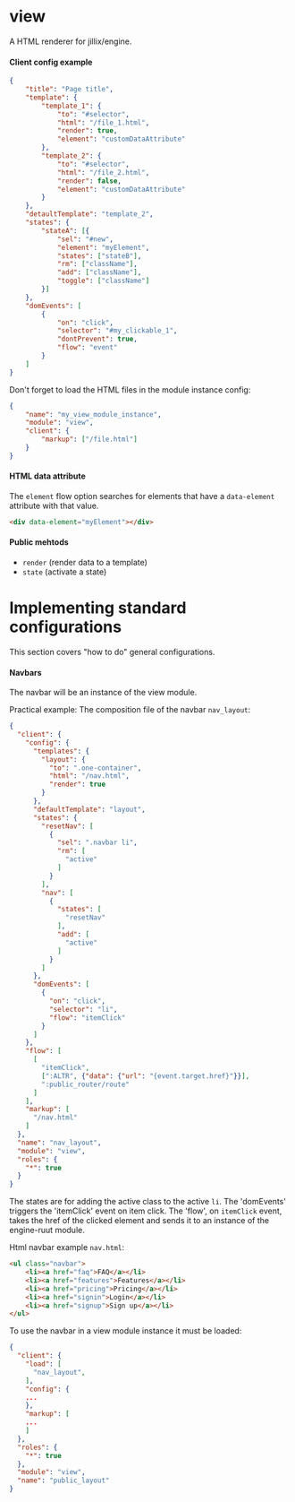 # view
A HTML renderer for jillix/engine.

#### Client config example

```json
{
    "title": "Page title",
    "template": {
        "template_1": {
            "to": "#selector",
            "html": "/file_1.html",
            "render": true,
            "element": "customDataAttribute"
        },
        "template_2": {
            "to": "#selector",
            "html": "/file_2.html",
            "render": false,
            "element": "customDataAttribute"
        }
    },
    "detaultTemplate": "template_2",
    "states": {
        "stateA": [{
            "sel": "#new",
            "element": "myElement",
            "states": ["stateB"],
            "rm": ["className"],
            "add": ["className"],
            "toggle": ["className"]
        }]
    },
    "domEvents": [
        {
            "on": "click",
            "selector": "#my_clickable_1",
            "dontPrevent": true,
            "flow": "event"
        }
    ]
}
```

Don't forget to load the HTML files in the module instance config:

```json
{
    "name": "my_view_module_instance",
    "module": "view",
    "client": {
        "markup": ["/file.html"]
    }
}
```

#### HTML data attribute

The `element` flow option searches for elements that have a `data-element` attribute with that value.

```html
<div data-element="myElement"></div>
```

#### Public mehtods

* `render` (render data to a template)
* `state` (activate a state)

# Implementing standard configurations
This section covers "how to do" general configurations.


#### Navbars

The navbar will be an instance of the view module.

Practical example:
The composition file of the navbar `nav_layout`:

```json
{
  "client": {
    "config": {
      "templates": {
        "layout": {
          "to": ".one-container",
          "html": "/nav.html",
          "render": true
        }
      },
      "defaultTemplate": "layout",
      "states": {
        "resetNav": [
          {
            "sel": ".navbar li",
            "rm": [
              "active"
            ]
          }
        ],
        "nav": [
          {
            "states": [
              "resetNav"
            ],
            "add": [
              "active"
            ]
          }
        ]
      },
      "domEvents": [
        {
          "on": "click",
          "selector": "li",
          "flow": "itemClick"
        }
      ]
    },
    "flow": [
      [
        "itemClick",
        [":ALTR", {"data": {"url": "{event.target.href}"}}],
        ":public_router/route"
      ]
    ],
    "markup": [
      "/nav.html"
    ]
  },
  "name": "nav_layout",
  "module": "view",
  "roles": {
    "*": true
  }
}
```
The states are for adding the active class to the active `li`.
The 'domEvents' triggers the 'itemClick' event on item click.
The 'flow', on `itemClick` event, takes the href of the clicked element and sends it to an instance of the engine-ruut module.

Html navbar example `nav.html`:

```html
<ul class="navbar">
    <li><a href="faq">FAQ</a></li>
    <li><a href="features">Features</a></li>
    <li><a href="pricing">Pricing</a></li>
    <li><a href="signin">Login</a></li>
    <li><a href="signup">Sign up</a></li>
</ul>
```

To use the navbar in a view module instance it must be loaded:
```json
{
  "client": {
    "load": [
      "nav_layout",
    ],
    "config": {
    ...
    },
    "markup": [
    ...
    ]
  },
  "roles": {
    "*": true
  },
  "module": "view",
  "name": "public_layout"
}
```
